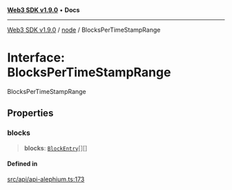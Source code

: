 [**Web3 SDK v1.9.0**](../../../README.md) • **Docs**

***

[Web3 SDK v1.9.0](../../../globals.md) / [node](../README.md) / BlocksPerTimeStampRange

# Interface: BlocksPerTimeStampRange

BlocksPerTimeStampRange

## Properties

### blocks

> **blocks**: [`BlockEntry`](BlockEntry.md)[][]

#### Defined in

[src/api/api-alephium.ts:173](https://github.com/Mystic-Nayy/alephium-web3/blob/ee41f5e0e7d7fb0b155fe62f05b2ac03772895ca/packages/web3/src/api/api-alephium.ts#L173)
